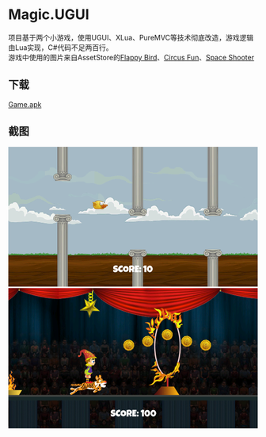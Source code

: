# Magic.UGUI

项目基于两个小游戏，使用UGUI、XLua、PureMVC等技术彻底改造，游戏逻辑由Lua实现，C#代码不足两百行。  
游戏中使用的图片来自AssetStore的[Flappy Bird](https://www.assetstore.unity3d.com/#!/content/80330)、[Circus Fun](https://www.assetstore.unity3d.com/#!/content/28887)、[Space Shooter](https://www.assetstore.unity3d.com/#!/content/13866)

## 下载
[Game.apk](https://github.com/qq306041575/Magic.UGUI/raw/master/Game.apk)

## 截图
![screenshot](/Screenshots/FlappyBird.png)  
![screenshot](/Screenshots/CircusFun.png)  
